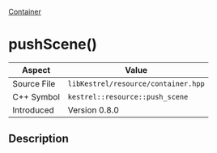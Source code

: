 [Container](index)
# pushScene()
| Aspect | Value |
| --- | --- |
| Source File | `libKestrel/resource/container.hpp` |
| C++ Symbol | `kestrel::resource::push_scene` |
| Introduced | Version 0.8.0 |
## Description

